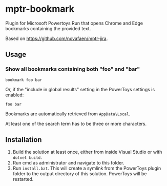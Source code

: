 # mptr-bookmark

Plugin for Microsoft Powertoys Run that opens Chrome and Edge bookmarks containing the provided text.

Based on https://github.com/novafaen/mptr-jira.

## Usage

### Show all bookmarks containing both "foo" and "bar"

`bookmark foo bar`

Or, if the "include in global results" setting in the PowerToys settings is enabled:

`foo bar`

Bookmarks are automatically retrieved from `AppData\Local`.

At least one of the search term has to be three or more characters.


## Installation

1. Build the solution at least once, either from inside Visual Studio or with `dotnet build`.
2. Run cmd as administrator and navigate to this folder.
3. Run `install.bat`. This will create a symlink from the PowerToys plugin folder to 
   the output directory of this solution. PowerToys will be restarted.
